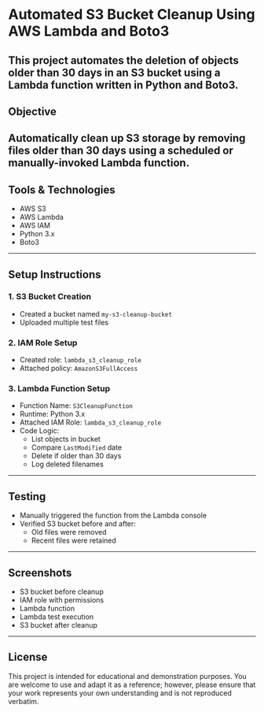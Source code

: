 # Automated S3 Bucket Cleanup Using AWS Lambda and Boto3
This project automates the deletion of objects older than 30 days in an S3 bucket using a Lambda function written in Python and Boto3.
---

## Objective
Automatically clean up S3 storage by removing files older than 30 days using a scheduled or manually-invoked Lambda function.
---

## Tools & Technologies
- AWS S3
- AWS Lambda
- AWS IAM
- Python 3.x
- Boto3
---

## Setup Instructions
### 1. S3 Bucket Creation
- Created a bucket named `my-s3-cleanup-bucket`
- Uploaded multiple test files

### 2. IAM Role Setup
- Created role: `lambda_s3_cleanup_role`
- Attached policy: `AmazonS3FullAccess`

### 3. Lambda Function Setup
- Function Name: `S3CleanupFunction`
- Runtime: Python 3.x
- Attached IAM Role: `lambda_s3_cleanup_role`
- Code Logic:
  - List objects in bucket
  - Compare `LastModified` date
  - Delete if older than 30 days
  - Log deleted filenames
---

## Testing
- Manually triggered the function from the Lambda console
- Verified S3 bucket before and after:
  - Old files were removed
  - Recent files were retained
---

## Screenshots
- S3 bucket before cleanup<br>
- IAM role with permissions<br>
- Lambda function<br>
- Lambda test execution<br>
- S3 bucket after cleanup<br>
---

## License
This project is intended for educational and demonstration purposes. You are welcome to use and adapt it as a reference; however, please ensure that your work represents your own understanding and is not reproduced verbatim.
